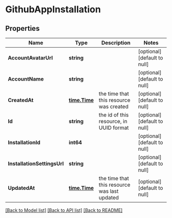 # GithubAppInstallation

## Properties
Name | Type | Description | Notes
------------ | ------------- | ------------- | -------------
**AccountAvatarUrl** | **string** |  | [optional] [default to null]
**AccountName** | **string** |  | [optional] [default to null]
**CreatedAt** | [**time.Time**](time.Time.md) | the time that this resource was created | [optional] [default to null]
**Id** | **string** | the id of this resource, in UUID format | [optional] [default to null]
**InstallationId** | **int64** |  | [optional] [default to null]
**InstallationSettingsUrl** | **string** |  | [optional] [default to null]
**UpdatedAt** | [**time.Time**](time.Time.md) | the time that this resource was last updated | [optional] [default to null]

[[Back to Model list]](../README.md#documentation-for-models) [[Back to API list]](../README.md#documentation-for-api-endpoints) [[Back to README]](../README.md)

